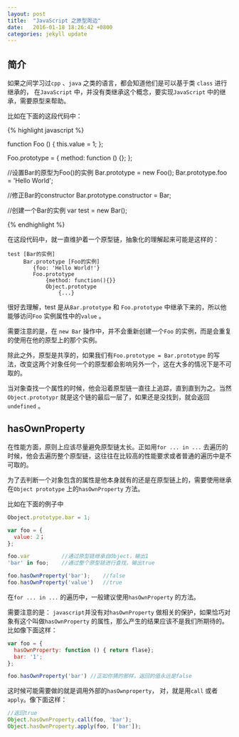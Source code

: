 ```yaml
---
layout: post
title:  "JavaScript 之原型周边"
date:   2016-01-18 18:26:42 +0800
categories: jekyll update
---
```

## 简介

如果之间学习过`cpp`  、`java` 之类的语言，都会知道他们是可以基于类 `class` 进行继承的， 在`JavaScript` 中，并没有类继承这个概念，要实现`JavaScript` 中的继承，需要原型来帮助。

比如在下面的这段代码中：

{% highlight javascript %}

function Foo () {
  this.value = 1;
};

Foo.prototype = {
  method: function () {};
};

//设置Bar的原型为Foo()的实例
Bar.prototype = new Foo();
Bar.prototype.foo = 'Hello World';

//修正Bar的constructor
Bar.prototype.constructor = Bar;

//创建一个Bar的实例
var test = new Bar();

{% endhighlight %}

在这段代码中，就一直维护着一个原型链，抽象化的理解起来可能是这样的：

``` 
test [Bar的实例]
     Bar.prototype [Foo的实例]
        {foo: 'Hello World!'}
        Foo.prototype
            {method: function(){}}
            Object.prototype
                {...}
```

很好去理解，test 是从`Bar.prototype` 和 `Foo.prototype` 中继承下来的，所以他能够访问`Foo` 实例属性中的`value` 。

需要注意的是，在 `new Bar` 操作中，并不会重新创建一个`Foo` 的实例，而是会重复的使用在他的原型上的那个实例。

除此之外，原型是共享的，如果我们有`Foo.prototype = Bar.prototype` 的写法，改变这两个对象任何一个的原型都会影响另外一个，这在大多的情况下是不可取的。

当对象查找一个属性的时候，他会沿着原型链一直往上追踪，直到直到为之。当然 `Object.prototypr` 就是这个链的最后一层了，如果还是没找到，就会返回`undefined` 。

## hasOwnProperty

在性能方面，原则上应该尽量避免原型链太长。正如用`for ... in ...` 去遍历的时候，他会去遍历整个原型链，这往往在比较高的性能要求或者普通的遍历中是不可取的。

为了去判断一个对象包含的属性是他本身就有的还是在原型链上的，需要使用继承在`Object prototype` 上的`hasOwnProperty` 方法。

比如在下面的例子中

``` javascript
Oboject.prototype.bar = 1;

var foo = {
  value: 2；
};

foo.var          //通过原型链继承自Object，输出1
'bar' in foo;    //通过整个原型链进行查找，输出true

foo.hasOwnProperty('bar');    //false
foo.hasOwnProperty('value')   //true
```

在`for ... in ...` 的遍历中，一般建议使用`hasOwnProperty` 的方法。 

需要注意的是： `javascript`并没有对`hasOwnProperty` 做相关的保护，如果恰巧对象有这个叫做`hasOwnProperty` 的属性，那么产生的结果应该不是我们所期待的。比如像下面这样：

``` javascript
var foo = {
  hasOwnProperty: function () { return flase};
  bar: '1';
};

foo.hasOwnProperty('bar') //正如你猜的那样，返回的值永远是false
```

这时候可能需要做的就是调用外部的`hasOwnproperty`， 对，就是用`call` 或者`apply`。像下面这样：

``` javascript
//返回true
Object.hasOwnProperty.call(foo, 'bar');
Object.hasOwnProperty.apply(foo, ['bar']);
```
